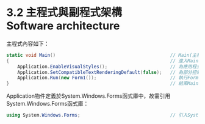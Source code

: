 # 3.2 主程式與副程式架構<br>Software architecture

主程式內容如下：

```C#
static void Main()											// Main(主程式)
{ 															// 進入Main(主程式)
	Application.EnableVisualStyles();						// 為應用程式啟用視覺化樣式
	Application.SetCompatibleTextRenderingDefault(false);	// 為部分控制項上定義的 UseCompatibleTextRendering 屬性設定應用程式範圍的預設值
	Application.Run(new Form1()); 							// 執行Form1程式
} 															// 結束Main(主程式)

```

Application物件定義於System.Windows.Forms函式庫中，故需引用System.Windows.Forms函式庫：

```C#
using System.Windows.Forms; 								// 引入System.Windows.Forms函式庫

```

